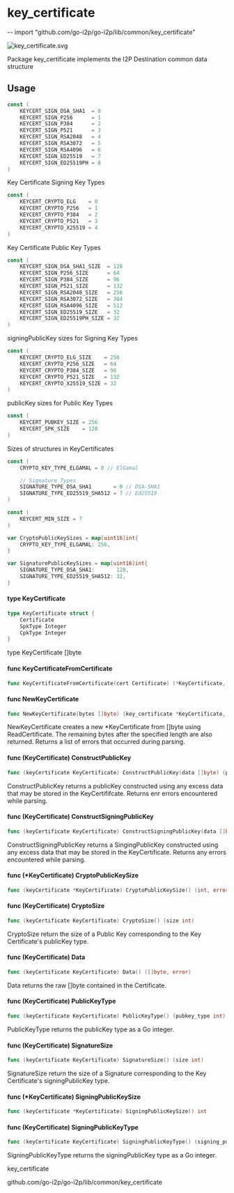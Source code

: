 # key_certificate
--
    import "github.com/go-i2p/go-i2p/lib/common/key_certificate"

![key_certificate.svg](key_certificate)

Package key_certificate implements the I2P Destination common data structure

## Usage

```go
const (
	KEYCERT_SIGN_DSA_SHA1  = 0
	KEYCERT_SIGN_P256      = 1
	KEYCERT_SIGN_P384      = 2
	KEYCERT_SIGN_P521      = 3
	KEYCERT_SIGN_RSA2048   = 4
	KEYCERT_SIGN_RSA3072   = 5
	KEYCERT_SIGN_RSA4096   = 6
	KEYCERT_SIGN_ED25519   = 7
	KEYCERT_SIGN_ED25519PH = 8
)
```
Key Certificate Signing Key Types

```go
const (
	KEYCERT_CRYPTO_ELG    = 0
	KEYCERT_CRYPTO_P256   = 1
	KEYCERT_CRYPTO_P384   = 2
	KEYCERT_CRYPTO_P521   = 3
	KEYCERT_CRYPTO_X25519 = 4
)
```
Key Certificate Public Key Types

```go
const (
	KEYCERT_SIGN_DSA_SHA1_SIZE  = 128
	KEYCERT_SIGN_P256_SIZE      = 64
	KEYCERT_SIGN_P384_SIZE      = 96
	KEYCERT_SIGN_P521_SIZE      = 132
	KEYCERT_SIGN_RSA2048_SIZE   = 256
	KEYCERT_SIGN_RSA3072_SIZE   = 384
	KEYCERT_SIGN_RSA4096_SIZE   = 512
	KEYCERT_SIGN_ED25519_SIZE   = 32
	KEYCERT_SIGN_ED25519PH_SIZE = 32
)
```
signingPublicKey sizes for Signing Key Types

```go
const (
	KEYCERT_CRYPTO_ELG_SIZE    = 256
	KEYCERT_CRYPTO_P256_SIZE   = 64
	KEYCERT_CRYPTO_P384_SIZE   = 96
	KEYCERT_CRYPTO_P521_SIZE   = 132
	KEYCERT_CRYPTO_X25519_SIZE = 32
)
```
publicKey sizes for Public Key Types

```go
const (
	KEYCERT_PUBKEY_SIZE = 256
	KEYCERT_SPK_SIZE    = 128
)
```
Sizes of structures in KeyCertificates

```go
const (
	CRYPTO_KEY_TYPE_ELGAMAL = 0 // ElGamal

	// Signature Types
	SIGNATURE_TYPE_DSA_SHA1       = 0 // DSA-SHA1
	SIGNATURE_TYPE_ED25519_SHA512 = 7 // Ed25519
)
```

```go
const (
	KEYCERT_MIN_SIZE = 7
)
```

```go
var CryptoPublicKeySizes = map[uint16]int{
	CRYPTO_KEY_TYPE_ELGAMAL: 256,
}
```

```go
var SignaturePublicKeySizes = map[uint16]int{
	SIGNATURE_TYPE_DSA_SHA1:       128,
	SIGNATURE_TYPE_ED25519_SHA512: 32,
}
```

#### type KeyCertificate

```go
type KeyCertificate struct {
	Certificate
	SpkType Integer
	CpkType Integer
}
```

type KeyCertificate []byte

#### func  KeyCertificateFromCertificate

```go
func KeyCertificateFromCertificate(cert Certificate) (*KeyCertificate, error)
```

#### func  NewKeyCertificate

```go
func NewKeyCertificate(bytes []byte) (key_certificate *KeyCertificate, remainder []byte, err error)
```
NewKeyCertificate creates a new *KeyCertificate from []byte using
ReadCertificate. The remaining bytes after the specified length are also
returned. Returns a list of errors that occurred during parsing.

#### func (KeyCertificate) ConstructPublicKey

```go
func (keyCertificate KeyCertificate) ConstructPublicKey(data []byte) (public_key crypto.RecievingPublicKey, err error)
```
ConstructPublicKey returns a publicKey constructed using any excess data that
may be stored in the KeyCertififcate. Returns enr errors encountered while
parsing.

#### func (KeyCertificate) ConstructSigningPublicKey

```go
func (keyCertificate KeyCertificate) ConstructSigningPublicKey(data []byte) (signing_public_key crypto.SigningPublicKey, err error)
```
ConstructSigningPublicKey returns a SingingPublicKey constructed using any
excess data that may be stored in the KeyCertificate. Returns any errors
encountered while parsing.

#### func (*KeyCertificate) CryptoPublicKeySize

```go
func (keyCertificate *KeyCertificate) CryptoPublicKeySize() (int, error)
```

#### func (KeyCertificate) CryptoSize

```go
func (keyCertificate KeyCertificate) CryptoSize() (size int)
```
CryptoSize return the size of a Public Key corresponding to the Key
Certificate's publicKey type.

#### func (KeyCertificate) Data

```go
func (keyCertificate KeyCertificate) Data() ([]byte, error)
```
Data returns the raw []byte contained in the Certificate.

#### func (KeyCertificate) PublicKeyType

```go
func (keyCertificate KeyCertificate) PublicKeyType() (pubkey_type int)
```
PublicKeyType returns the publicKey type as a Go integer.

#### func (KeyCertificate) SignatureSize

```go
func (keyCertificate KeyCertificate) SignatureSize() (size int)
```
SignatureSize return the size of a Signature corresponding to the Key
Certificate's signingPublicKey type.

#### func (*KeyCertificate) SigningPublicKeySize

```go
func (keyCertificate *KeyCertificate) SigningPublicKeySize() int
```

#### func (KeyCertificate) SigningPublicKeyType

```go
func (keyCertificate KeyCertificate) SigningPublicKeyType() (signing_pubkey_type int)
```
SigningPublicKeyType returns the signingPublicKey type as a Go integer.



key_certificate

github.com/go-i2p/go-i2p/lib/common/key_certificate
